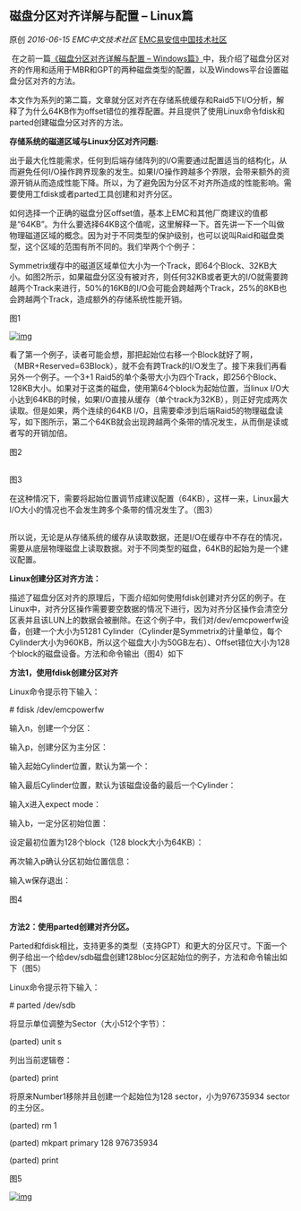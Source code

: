 ## 磁盘分区对齐详解与配置 – Linux篇

原创 *2016-06-15* *EMC中文技术社区* [EMC易安信中国技术社区](https://mp.weixin.qq.com/s?__biz=MjM5NjY0NzAwMg==&mid=2651771038&idx=2&sn=2e62aebf47badc36be94e74a3b87e3ec&scene=21##)

​     在之前一篇[《磁盘分区对齐详解与配置 – Windows篇》](http://mp.weixin.qq.com/s?__biz=MjM5NjY0NzAwMg==&mid=2651771028&idx=1&sn=90cd365dc04060f986e6924de1154036&scene=21#wechat_redirect)中，我介绍了磁盘分区对齐的作用和适用于MBR和GPT的两种磁盘类型的配置，以及Windows平台设置磁盘分区对齐的方法。

​     本文作为系列的第二篇，文章就分区对齐在存储系统缓存和Raid5下I/O分析，解释了为什么64KB作为offset错位的推荐配置。并且提供了使用Linux命令fdisk和parted创建磁盘分区对齐的方法。

 

**存储系统的磁道区域与Linux分区对齐问题:**

 

​     出于最大化性能需求，任何到后端存储阵列的I/O需要通过配置适当的结构化，从而避免任何I/O操作跨界现象的发生。如果I/O操作跨越多个界限，会带来额外的资源开销从而造成性能下降。所以，为了避免因为分区不对齐所造成的性能影响。需要使用工fdisk或者parted工具创建和对齐分区。

​     如何选择一个正确的磁盘分区offset值，基本上EMC和其他厂商建议的值都是“64KB”。为什么要选择64KB这个值呢，这里解释一下。首先讲一下一个叫做物理磁道区域的概念。因为对于不同类型的保护级别，也可以说叫Raid和磁盘类型，这个区域的范围有所不同的。我们举两个个例子：

​     Symmetrix缓存中的磁道区域单位大小为一个Track，即64个Block、32KB大小。如图2所示，如果磁盘分区没有被对齐，则任何32KB或者更大的I/O就需要跨越两个Track来进行，50%的16KB的I/O会可能会跨越两个Track，25%的8KB也会跨越两个Track，造成额外的存储系统性能开销。

图1

[![img](http://mmbiz.qpic.cn/mmbiz/TztEwAzAQIU1PykcrVUvs9y5wYg9M6kabicTHSsH9yV5vv9M0nj9UFYz3hVFDdECBvpYYKSocrZEXyjSaPH1uIg/640?wx_fmt=jpeg&tp=webp&wxfrom=5&wx_lazy=1)]()

​     看了第一个例子，读者可能会想，那把起始位右移一个Block就好了啊，（MBR+Reserved=63Block），就不会有跨Track的I/O发生了。接下来我们再看另外一个例子。一个3+1 Raid5的单个条带大小为四个Track，即256个Block、128KB大小。如果对于这类的磁盘，使用第64个block为起始位置，当linux I/O大小达到64KB的时候，如果I/O直接从缓存（单个track为32KB），则正好完成两次读取。但是如果，两个连续的64KB I/O，且需要牵涉到后端Raid5的物理磁盘读写，如下图所示，第二个64KB就会出现跨越两个条带的情况发生，从而倒是读或者写的开销加倍。

图2

[![img](data:image/gif;base64,iVBORw0KGgoAAAANSUhEUgAAAAEAAAABCAYAAAAfFcSJAAAADUlEQVQImWNgYGBgAAAABQABh6FO1AAAAABJRU5ErkJggg==)]()

图3

​     在这种情况下，需要将起始位置调节成建议配置（64KB），这样一来，Linux最大I/O大小的情况也不会发生跨多个条带的情况发生了。（图3）

[![img](data:image/gif;base64,iVBORw0KGgoAAAANSUhEUgAAAAEAAAABCAYAAAAfFcSJAAAADUlEQVQImWNgYGBgAAAABQABh6FO1AAAAABJRU5ErkJggg==)]()

​     所以说，无论是从存储系统的缓存从读取数据，还是I/O在缓存中不存在的情况，需要从底层物理磁盘上读取数据。对于不同类型的磁盘，64KB的起始为是一个建议配置。

 

 

**Linux创建分区对齐方法：**

 

​     描述了磁盘分区对齐的原理后，下面介绍如何使用fdisk创建对齐分区的例子。在Linux中，对齐分区操作需要要空数据的情况下进行，因为对齐分区操作会清空分区表并且该LUN上的数据会被删除。在这个例子中，我们对/dev/emcpowerfw设备，创建一个大小为51281 Cylinder（Cylinder是Symmetrix的计量单位，每个Cylinder大小为960KB，所以这个磁盘大小为50GB左右）、Offset错位大小为128个block的磁盘设备。方法和命令输出（图4）如下

 

**方法1，使用fdisk创建分区对齐**

Linux命令提示符下输入：

\# fdisk /dev/emcpowerfw

输入n，创建一个分区：

输入p，创建分区为主分区：

输入起始Cylinder位置，默认为第一个：

输入最后Cylinder位置，默认为该磁盘设备的最后一个Cylinder：

输入x进入expect mode：

输入b，一定分区初始位置：

设定最初位置为128个block（128 block大小为64KB）：

再次输入p确认分区初始位置信息：

输入w保存退出：

图4

[![img](data:image/gif;base64,iVBORw0KGgoAAAANSUhEUgAAAAEAAAABCAYAAAAfFcSJAAAADUlEQVQImWNgYGBgAAAABQABh6FO1AAAAABJRU5ErkJggg==)]()

 

**方法2：使用parted创建对齐分区。**

Parted和fdisk相比，支持更多的类型（支持GPT）和更大的分区尺寸。下面一个例子给出一个给dev/sdb磁盘创建128bloc分区起始位的例子，方法和命令输出如下（图5）

Linux命令提示符下输入：

\# parted /dev/sdb

将显示单位调整为Sector（大小512个字节）：

(parted) unit s

列出当前逻辑卷：

(parted) print

将原来Number1移除并且创建一个起始位为128 sector，小为976735934 sector的主分区。

(parted) rm 1

(parted) mkpart primary 128 976735934

(parted) print

图5

[![img](http://mmbiz.qpic.cn/mmbiz/TztEwAzAQIU1PykcrVUvs9y5wYg9M6kaiajoznW97Ek8icqZXyQWbUmZZWMS1OzqXZmLhdXMjxEUhvaAxy5eIx6A/640?wx_fmt=jpeg&tp=webp&wxfrom=5&wx_lazy=1)]()